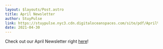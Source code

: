 ```yaml
---
layout: $layouts/Post.astro
title: April Newsletter
author: StuyPulse
link: https://stuypulse.nyc3.cdn.digitaloceanspaces.com/site/pdf/April%20Newsletter%202021.pdf
date: 2021-04-30
---
```

Check out our April Newsletter right [here](https://stuypulse.nyc3.cdn.digitaloceanspaces.com/site/pdf/April%20Newsletter%202021.pdf)!
